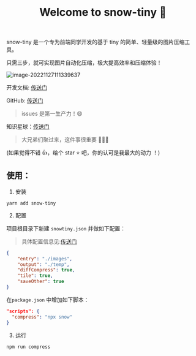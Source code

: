 <br>

<h1 align="center">Welcome to snow-tiny 👋</h1>

<br>

snow-tiny 是一个专为前端同学开发的基于 tiny 的简单、轻量级的图片压缩工具。

只需三步，就可实现图片自动化压缩，极大提高效率和压缩体验！

![image-20221127111339637](https://vitepress-source.oss-cn-beijing.aliyuncs.com/typoraimage-20221127111339637.png)

开发文档: [传送门](http://www.jimmyxuexue.top:999/snowtiny/guide/introduce.html)

GitHub: [传送门](https://github.com/Jimmylxue/daily-store/tree/master/packages/snowtiny)

> issues 是第一生产力！😄

知识星球：[传送门](http://www.jimmyxuexue.top)

> 大兄弟们聚过来，这件事很重要 🎉🎉🎉

(如果觉得不错 👍，给个 star ⭐ 吧，你的认可是我最大的动力 ！)

## 使用：

1. 安装

```
yarn add snow-tiny
```

2. 配置

项目根目录下新建 `snowtiny.json` 并做如下配置：

> 具体配置信息见:[传送门](http://www.jimmyxuexue.top:999/snowtiny/usage/config.html)

```json
{
	"entry": "./images",
	"output": "./temp",
	"diffCompress": true,
	"tile": true,
	"saveOther": true
}
```

在`package.json` 中增加如下脚本：

```json
"scripts": {
  "compress": "npx snow"
}
```

3. 运行

```
npm run compress
```
